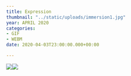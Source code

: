 ```yaml
---
title: Expression
thumbnail: "../static/uploads/immersion1.jpg"
year: APRIL 2020
categories:
- GIF
- WEBM
date: 2020-04-03T23:00:00.000+00:00

---
```

![](https://media.discordapp.net/attachments/672305339647000599/723537913002066000/dots1.gif)![](https://cdn.discordapp.com/attachments/672305339647000599/712356088544231454/ExpressionC.gif)